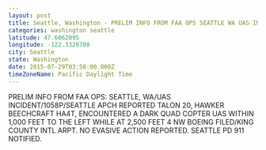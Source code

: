 ```yaml
---
layout: post
title: Seattle, Washington - PRELIM INFO FROM FAA OPS SEATTLE WA UAS INCIDENT 1058P SEATTLE APCH REPORTED TALON 20
categories: washington seattle
latitude: 47.6062095
longitude: -122.3320708
city: Seattle
state: Washington
date: 2015-07-29T03:58:00.000Z
timeZoneName: Pacific Daylight Time
---
```


PRELIM INFO FROM FAA OPS: SEATTLE, WA/UAS INCIDENT/1058P/SEATTLE APCH REPORTED TALON 20, HAWKER BEECHCRAFT HA4T, ENCOUNTERED A DARK QUAD COPTER UAS WITHIN 1,000 FEET TO THE LEFT WHILE AT 2,500 FEET 4 NW BOEING FILED/KING COUNTY INTL ARPT. NO EVASIVE ACTION REPORTED. SEATTLE PD 911 NOTIFIED. 